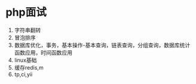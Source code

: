 # php面试

1. 字符串翻转
2. 冒泡排序
3. 数据库优化，事务，基本操作-基本查询，链表查询，分组查询，数据库统计函数应用，时间函数应用
4. linux基础
5. 缓存redis,m
6. tp,ci,yii